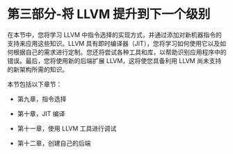 # 第三部分-将 LLVM 提升到下一个级别

在本节中，您将学习 LLVM 中指令选择的实现方式，并通过添加对新机器指令的支持来应用这些知识。LLVM 具有即时编译器（JIT），您将学习如何使用它以及如何根据自己的需求进行定制。您还将尝试各种工具和库，以帮助识别应用程序中的错误。最后，您将使用新的后端扩展 LLVM，这将使您具备利用 LLVM 尚未支持的新架构所需的知识。

本节包括以下章节：

+   第九章，指令选择

+   第十章，JIT 编译

+   第十一章，使用 LLVM 工具进行调试

+   第十二章，创建自己的后端
